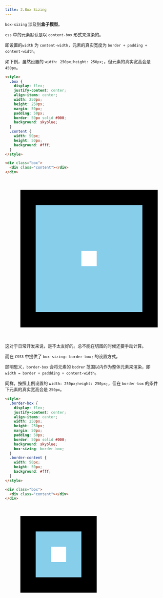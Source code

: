 ```yaml
---
title: 2.Box Sizing
---
```


`box-sizing` 涉及到**盒子模型**。

`css` 中的元素默认是以 `content-box` 形式来渲染的。

即设置的`width` 为 `content-width`，元素的真实宽度为 `border + padding + content-width`。

如下例，虽然设置的 `width: 250px;height: 250px;`，但元素的真实宽高会是 `450px`。

```html
<style>
  .box {
    display: flex;
    justify-content: center;
    align-items: center;
    width: 250px;
    height: 250px;
    margin: 50px;
    padding: 50px;
    border: 50px solid #000;
    background: skyblue;
  }
  .content {
    width: 50px;
    height: 50px;
    background: #fff;
  }
</style>

<div class="box">
  <div class="content"></div>
</div>
```

<style>
  .box {
    display: flex;
    justify-content: center;
    align-items: center;
    width: 250px;
    height: 250px;
    margin: 50px;
    padding: 50px;
    border: 50px solid #000;
    background: skyblue;
  }
  .content {
    width: 50px;
    height: 50px;
    background: #fff;
  }
</style>

<div class="box">
  <div class="content"></div>
</div>

这对于日常开发来说，是不太友好的。总不能在切图的时候还要手动计算。

而在 `CSS3` 中提供了 `box-sizing: border-box;` 的设置方式。

顾明思义，`border-box` 会将元素的 `bodrer` 范围以内作为整体元素来渲染，即 `width = border + paddding + content-width`。

同样，按照上例设置的 `width: 250px;height: 250px;`，但在 `border-box` 的条件下元素的真实宽高会是 `250px`。

```html
<style>
  .border-box {
    display: flex;
    justify-content: center;
    align-items: center;
    width: 250px;
    height: 250px;
    margin: 50px;
    padding: 50px;
    border: 50px solid #000;
    background: skyblue;
    box-sizing: border-box;
  }
  .border-content {
    width: 50px;
    height: 50px;
    background: #fff;
  }
</style>

<div class="box">
  <div class="content"></div>
</div>
```

<style>
  .border-box {
    display: flex;
    justify-content: center;
    align-items: center;
    width: 250px;
    height: 250px;
    margin: 50px;
    padding: 50px;
    border: 50px solid #000;
    background: skyblue;
    box-sizing: border-box;
  }
  .border-content {
    width: 50px;
    height: 50px;
    background: #fff;
  }
</style>

<div class="border-box">
  <div class="border-content"></div>
</div>
